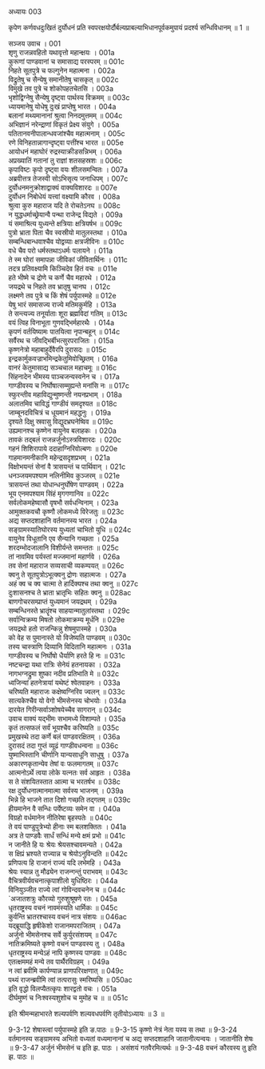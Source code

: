 अध्यायः 003

कृपेण कर्णवधदुःखितं दुर्योधनं प्रति स्वपरक्षयोर्दौर्बल्यप्राबल्याभिधानपूर्वकमुपायं प्रदर्श्य सन्धिविधानम् ॥ 1 ॥

सञ्जय उवाच ।	001  
शृणु राजन्नवहितो यथावृत्तो महान्क्षयः ।	001a  
कुरूणां पाण्डवानां च समासाद्य परस्परम् ॥	001c  
निहते सूतपुत्रे च फल्गुनेन महात्मना ।	002a  
विद्रुतेषु च सैन्येषु समानीतेषु चासकृत् ॥	002c  
विमुखे तव पुत्रे च शोकोपहतचेतसि ।	003a  
भृशोद्विग्नेषु सैन्येषु दृष्ट्वा पार्थस्य विक्रमम् ॥	003c  
ध्यायमानेषु योधेषु दुःखं प्राप्तेषु भारत ।	004a  
बलानां मथ्यमानानां श्रुत्वा निनदमुत्तमम् ॥	004c  
अभिज्ञानं नरेन्द्राणां विकृतं प्रेक्ष्य संयुगे ।	005a  
पतितानवनीपालान्धवजांश्चैव महात्मनाम् ।	005c  
रणे विनिहतान्नागान्दृष्ट्वा पत्तींश्च भारत ॥	005e  
आयोधनं महाघोरं रुद्रस्याक्रीडसन्निभम् ।	006a  
अप्रख्यातिं गतानां तु राज्ञां शतसहस्रशः ॥	006c  
कृपाविष्टः कृपो दृष्ट्वा वयः शीलसमन्वितः ।	007a  
अब्रवीत्तत्र तेजस्वी सोऽभिसृत्य जनाधिपम् ।	007c  
दुर्योधनमनुक्रोशाद्वाक्यं वाक्यविशारदः ॥	007e  
दुर्योधन निबोधेयं यत्त्वां वक्ष्यामि कौरव ।	008a  
श्रुत्वा कुरु महाराज यदि ते रोचतेऽनघ ॥	008c  
न युद्धधर्माच्छ्रेयान्वै पन्था राजेन्द्र विद्यते ।	009a  
यं समाश्रित्य युध्यन्ते क्षत्रियाः क्षत्रियर्षभ ॥	009c  
पुत्रो भ्राता पिता चैव स्वस्रीयो मातुलस्तथा ।	010a  
सम्बन्धिबान्धवाश्चैव योद्वव्याः क्षत्रजीविनः ॥	010c  
वधे चैव परो धर्मस्तथाऽधर्मः पलायने ।	011a  
ते स्म घोरां समापन्ना जीविकां जीवितार्थिनः ।	011c  
तदत्र प्रतिवक्ष्यामि किञ्चिदेव हितं वचः ॥	011e  
हते भीष्मे च द्रोणे च कर्णे चैव महारथे ।	012a  
जयद्रथे च निहते तव भ्रातृषु चानघ ।	012c  
लक्ष्मणे तव पुत्रे च किं शेषं पर्युपास्महे ॥	012e  
येषु भारं समासज्य राज्ये मतिमकुर्महि ।	013a  
ते सन्त्यज्य तनूर्याताः शूरा ब्रह्मविदां गतिम् ॥	013c  
वयं त्विह विनाभूता गुणवद्भिर्महारथैः ।	014a  
कृपणं वर्तयिष्यामः पातयित्वा नृपान्बहून् ॥	014c  
सर्वैरथ च जीवद्भिर्बीभत्सुरपराजितः ।	015a  
कृष्णनेत्रो महाबाहुर्देवैरपि दुरासदः ॥	015c  
इन्द्रकार्मुकवज्राभमिन्द्रकेतुमिवोच्छ्रितम् ।	016a  
वानरं केतुमासाद्य सञ्चचाल महाचमूः ॥	016c  
सिंहनादेन भीमस्य पाञ्चजन्यस्वनेन च ।	017a  
गाण्डीवस्य च निर्घोषात्सम्मुह्यन्ते मनांसि नः ॥	017c  
स्फुरन्तीव महाविद्युन्मुष्णन्ती नयनप्रभाम् ।	018a  
अलातमिव चाविद्धं गाण्डीवं समदृश्यत ॥	018c  
जाम्बूनदविचित्रं च धूयमानं महद्धनुः ।	019a  
दृश्यते दिक्षु स्रवासु विद्युदभ्रघनेष्विव ॥	019c  
उह्यमानश्च कृष्णेन वायुनेव बलाहकः ।	020a  
तावकं तद्बलं राजन्नर्जुनोऽस्त्रविशारदः ।	020c  
गहनं शिशिरापाये ददाहाग्निरिवोल्बणः ॥	020e  
गाहमानमनीकानि महेन्द्रसदृशप्रभम् ।	021a  
विक्षोभयन्तं सेनां वै त्रासयन्तं च पार्थिवान् ।	021c  
धनञ्जयमपश्याम नलिनीमिव कुञ्जरम् ॥	021e  
त्रासयन्तं तथा योधान्धनुर्घोषेण पाण्डवम् ।	022a  
भूय एनमपश्याम सिंहं मृगगणानिव ॥	022c  
सर्वलोकमहेष्वासौ वृषभौ सर्वधन्विनाम् ।	023a  
आमुक्तकवचौ कृष्णौ लोकमध्ये विरेजतुः ॥	023c  
अद्य सप्तदशाहानि वर्तमानस्य भारत ।	024a  
सङ्ग्रामस्यातिघोरस्य युध्यतां चाभितो युधि ॥	024c  
वायुनेव विधूतानि एव सैन्यानि गच्छता ।	025a  
शरदम्भोदजालानि विशीर्यन्ते समन्ततः ॥	025c  
तां नावमिव पर्यस्तां मज्जमानां महार्णवे ।	026a  
तव सेनां महाराज सव्यसाची व्यकम्पयत् ॥	026c  
क्वनु ते सूतपुत्रोऽभूत्क्वनु द्रोणः सहात्मजः ।	027a  
अहं क्व च क्व चात्मा ते हार्दिक्यश्च तथा क्वनु ॥	027c  
दुःशासनश्च ते भ्राता भ्रातृभिः सहितः क्वनु ॥	028ac  
बाणगोचरसम्प्राप्तं युध्यमानं जयद्रथम् ।	029a  
सम्बन्धिनस्ते भ्रातॄंश्च साहयान्मातुलांस्तथा ।	029c  
सर्वान्विक्रम्य मिषतो लोकमाक्रम्य मूर्धनि ॥	029e  
जयद्रथो हतो राजन्किन्नु शेषमुपास्महे ।	030a  
को वेह स पुमानास्ते यो विजेष्यति पाण्डवम् ॥	030c  
तस्य चास्त्राणि दिव्यानि विदितानि महात्मनः ।	031a  
गाण्डीवस्य च निर्घोषो धैर्याणि हरते हि नः ॥	031c  
नष्टचन्द्रा यथा रात्रिः सेनेयं हतनायका ।	032a  
नागभग्नद्रुमा शुष्का नदीव प्रतिभाति मे ॥	032c  
ध्वजिन्यां हतनेत्रायां यथेष्टं श्वेतवाहनः ।	033a  
चरिष्यति महाराजः कक्षेष्वग्निरिव ज्वलन् ॥	033c  
सात्यकेश्चैव यो वेगो भीमसेनस्य चोभयोः ।	034a  
दारयेत गिरीन्सर्वाञ्शोषयेच्चैव सागरान् ॥	034c  
उवाच वाक्यं यद्भीमः सभामध्ये विशाम्पते ।	035a  
कृतं तत्सफलं सर्वं भूयश्चैव करिष्यति ॥	035c  
प्रमुखस्थे तदा कर्णे बलं पाण्डवरक्षितम् ।	036a  
दुरासदं तदा गुप्तं व्यूढं गाण्डीवधन्वना ॥	036c  
युष्माभिस्तानि चीर्णानि यान्यसाधूनि साधुषु ।	037a  
अकारणकृतान्येव तेषां वः फलमागतम् ॥	037c  
आत्मनोऽर्थे त्वया लोके यत्नतः सर्व आहृतः ।	038a  
स ते संशयितस्तात आत्मा च भरतर्षभ ॥	038c  
रक्ष दुर्योधनात्मानमात्मा सर्वस्य भाजनम् ।	039a  
भिन्ने हि भाजने तात दिशो गच्छति तद्गतम् ॥	039c  
हीयमानेन वै सन्धिः पर्येष्टव्यः समेन वा ।	040a  
विग्रहो वर्धमानेन नीतिरेषा बृहस्पतेः ॥	040c  
ते वयं पाण्डुपुत्रेभ्यो हीनाः स्म बलशक्तितः ।	041a  
अत्र ते पाण्डवैः सार्धं सन्धिं मन्ये क्षमं प्रभो ॥	041c  
न जानीते हि यः श्रेयः श्रेयसश्चावमन्यते ।	042a  
स क्षिप्रं भ्रश्यते राज्यान्न च श्रेयोऽनुविन्दति ॥	042c  
प्रणिपत्य हि राजानं राज्यं यदि लभेमहि ।	043a  
श्रेयः स्यान्न तु मौढ्येन राजन्गन्तुं पराभवम् ॥	043c  
वैचित्रवीर्यवचनात्कृपाशीलो युधिष्ठिरः ।	044a  
विनियुञ्जीत राज्ये त्वां गोविन्दवचनेन च ॥	044c  
`अजातशत्रुः कौरव्यो गुरुशुश्रूषणे रतः ।	045a  
धृतराष्ट्रस्य वचनं नावमंस्यति धार्मिकः ॥	045c  
कुर्वन्ति भ्रातरश्चास्य वचनं नात्र संशयः ॥	046ac  
यद्ब्रूयाद्धि हृषीकेशो राजानमपराजितम् ।	047a  
अर्जुनो भीमसेनश्च सर्वे कुर्युरसंशयम् ॥	047c  
नातिक्रमिष्यते कृष्णो वचनं पाण्डवस्य तु ।	048a  
धृतराष्ट्रस्य मन्येऽहं नापि कृष्णस्य पाण्डवः ॥	048c  
एतत्क्षममहं मन्ये तव पार्थैरविग्रहम् ।	049a  
न त्वां ब्रवीमि कार्पण्यान्न प्राणपरिरक्षणात् ॥	049c  
पथ्यं राजन्ब्रवीमि त्वां तत्परासुः स्मरिष्यसि ॥	050ac  
इति वृद्धो विलप्यैतत्कृपः शारद्वतो वचः ।	051a  
दीर्घमुष्णं च निःश्वस्यशुशोच च मुमोह च ॥ ॥	051c  

इति श्रीमन्महाभारते शल्यपर्वणि शल्यवधपर्वणि तृतीयोऽध्यायः ॥ 3 ॥

9-3-12 शेषास्त्वां पर्युपास्महे इति ङ.पाठः ॥ 9-3-15 कृष्णो नेत्रं नेता यस्य स तथा ॥ 9-3-24 वर्तमानस्य सङ्ग्रामस्य अभितो वध्यतां वध्यमानानां च अद्य सप्तदशाहानि जातानीत्यन्वयः । जातानीति शेषः ॥ 9-3-47 अर्जुनं भीमसेनं च इति झ. पाठः । असंशयं गतवैरमित्यर्थः ॥ 9-3-48 वचनं कौरवस्य तु इति झ. पाठः ॥
